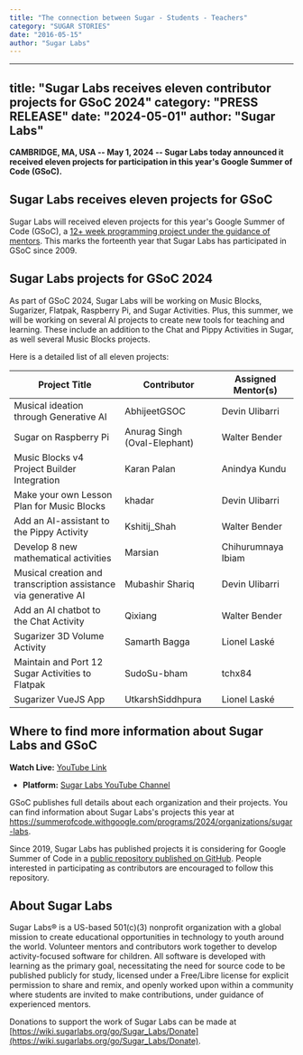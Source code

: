 ```yaml
---
title: "The connection between Sugar - Students - Teachers"
category: "SUGAR STORIES"
date: "2016-05-15"
author: "Sugar Labs"
---
```


---
title: "Sugar Labs receives eleven contributor projects for GSoC 2024"
category: "PRESS RELEASE"
date: "2024-05-01"
author: "Sugar Labs"
---

<!-- markdownlint-disable -->

**CAMBRIDGE, MA, USA -- May 1, 2024 -- Sugar Labs today announced it received eleven projects for participation in this year's Google Summer of Code (GSoC).**

## Sugar Labs receives eleven projects for GSoC

Sugar Labs will received eleven projects for this year's Google Summer of Code (GSoC), a [12+ week programming project under the guidance of mentors](https://summerofcode.withgoogle.com/). This marks the forteenth year that Sugar Labs has participated in GSoC since 2009.

## Sugar Labs projects for GSoC 2024

As part of GSoC 2024, Sugar Labs will be working on Music Blocks, Sugarizer, Flatpak, Raspberry Pi, and Sugar Activities. Plus, this summer, we will be working on several AI projects to create new tools for teaching and learning. These include an addition to the Chat and Pippy Activities in Sugar, as well several Music Blocks projects.

Here is a detailed list of all eleven projects:

| Project Title                                          | Contributor              | Assigned Mentor(s)      |
|--------------------------------------------------------|--------------------------|--------------------------|
| Musical ideation through Generative AI                 | AbhijeetGSOC             | Devin Ulibarri           |
| Sugar on Raspberry Pi                                  | Anurag Singh (Oval-Elephant) | Walter Bender      |
| Music Blocks v4 Project Builder Integration            | Karan Palan              | Anindya Kundu            |
| Make your own Lesson Plan for Music Blocks             | khadar                   | Devin Ulibarri           |
| Add an AI-assistant to the Pippy Activity              | Kshitij_Shah             | Walter Bender            |
| Develop 8 new mathematical activities                  | Marsian                  | Chihurumnaya Ibiam       |
| Musical creation and transcription assistance via generative AI | Mubashir Shariq     | Devin Ulibarri           |
| Add an AI chatbot to the Chat Activity                 | Qixiang                  | Walter Bender            |
| Sugarizer 3D Volume Activity                           | Samarth Bagga            | Lionel Laské             |
| Maintain and Port 12 Sugar Activities to Flatpak       | SudoSu-bham              | tchx84                   |
| Sugarizer VueJS App                                    | UtkarshSiddhpura         | Lionel Laské             |

<div style="margin-bottom: 1.5rem;"></div>

## Where to find more information about Sugar Labs and GSoC

**Watch Live:** [YouTube Link](https://www.youtube.com/watch?v=vLiCumKjofc)  
- **Platform:** [Sugar Labs YouTube Channel](https://www.youtube.com/@SugarlabsOrg-EN/streams)

GSoC publishes full details about each organization and their projects. You can find information about Sugar Labs's projects this year at  
<https://summerofcode.withgoogle.com/programs/2024/organizations/sugar-labs>.

Since 2019, Sugar Labs has published projects it is considering for Google Summer of Code in a [public repository published on GitHub](https://github.com/sugarlabs/GSoC). People interested in participating as contributors are encouraged to follow this repository.

## About Sugar Labs

Sugar Labs® is a US-based 501(c)(3) nonprofit organization with a global mission to create educational opportunities in technology to youth around the world. Volunteer mentors and contributors work together to develop activity-focused software for children. All software is developed with learning as the primary goal, necessitating the need for source code to be published publicly for study, licensed under a Free/Libre license for explicit permission to share and remix, and openly worked upon within a community where students are invited to make contributions, under guidance of experienced mentors.

Donations to support the work of Sugar Labs can be made at  
[https://wiki.sugarlabs.org/go/Sugar_Labs/Donate](https://wiki.sugarlabs.org/go/Sugar_Labs/Donate).
